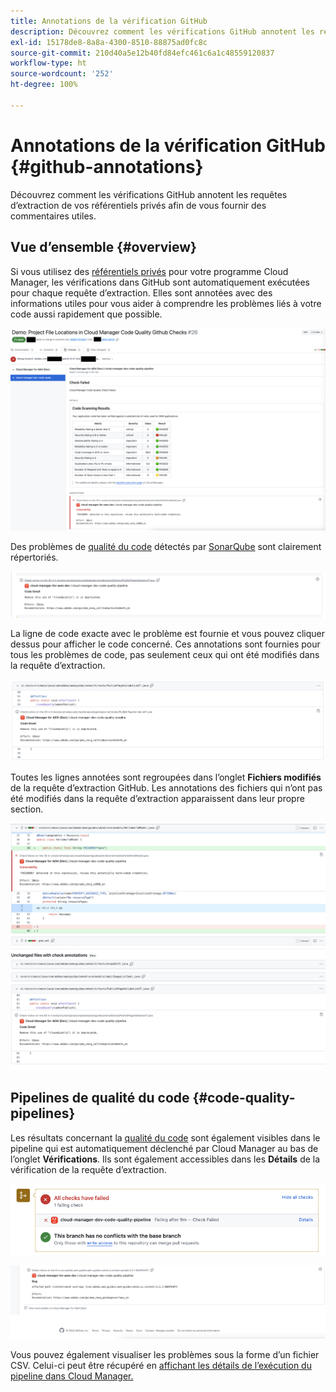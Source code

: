 ```yaml
---
title: Annotations de la vérification GitHub
description: Découvrez comment les vérifications GitHub annotent les requêtes d’extraction de vos référentiels privés afin de vous fournir des commentaires utiles.
exl-id: 15178de8-8a8a-4300-8510-88875ad0fc8c
source-git-commit: 210d40a5e12b40fd84efc461c6a1c48559120837
workflow-type: ht
source-wordcount: '252'
ht-degree: 100%

---
```



# Annotations de la vérification GitHub {#github-annotations}

Découvrez comment les vérifications GitHub annotent les requêtes d’extraction de vos référentiels privés afin de vous fournir des commentaires utiles.

## Vue d’ensemble {#overview}

Si vous utilisez des [référentiels privés](private-repositories.md) pour votre programme Cloud Manager, les vérifications dans GitHub sont automatiquement exécutées pour chaque requête d’extraction. Elles sont annotées avec des informations utiles pour vous aider à comprendre les problèmes liés à votre code aussi rapidement que possible.

![Exemple d’annotations de vérification GitHub](assets/github-check-annotations.png)

Des problèmes de [qualité du code](/help/using/code-quality-testing.md) détectés par [SonarQube](/help/using/custom-code-quality-rules.md) sont clairement répertoriés.

![Exemple d’annotation de problème de code](assets/github-check-annotations-example.png)

La ligne de code exacte avec le problème est fournie et vous pouvez cliquer dessus pour afficher le code concerné. Ces annotations sont fournies pour tous les problèmes de code, pas seulement ceux qui ont été modifiés dans la requête d’extraction.

![Exemple d’annotation de problème de code](assets/github-check-annotations-example-code.png)

Toutes les lignes annotées sont regroupées dans l’onglet **Fichiers modifiés** de la requête d’extraction GitHub. Les annotations des fichiers qui n’ont pas été modifiés dans la requête d’extraction apparaissent dans leur propre section.

![Exemple d’annotations dans l’onglet Fichiers modifiés](assets/github-check-annotations-files-changed.png)

## Pipelines de qualité du code {#code-quality-pipelines}

Les résultats concernant la [qualité du code](/help/using/code-quality-testing.md) sont également visibles dans le pipeline qui est automatiquement déclenché par Cloud Manager au bas de l’onglet **Vérifications**. Ils sont également accessibles dans les **Détails** de la vérification de la requête d’extraction.

![Exemple d’annotations](assets/github-check-annotations-code-quality.png)

![Exemple d’annotations](assets/github-check-annotations-code-quality-2.png)

Vous pouvez également visualiser les problèmes sous la forme d’un fichier CSV. Celui-ci peut être récupéré en [affichant les détails de l’exécution du pipeline dans Cloud Manager.](/help/using/managing-pipelines.md)
